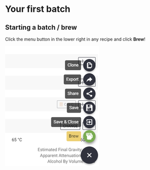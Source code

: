 # Your first batch

## Starting a batch / brew

Click the menu button in the lower right in any recipe and click **Brew**!

![](../.gitbook/assets/image%20%2860%29.png)

